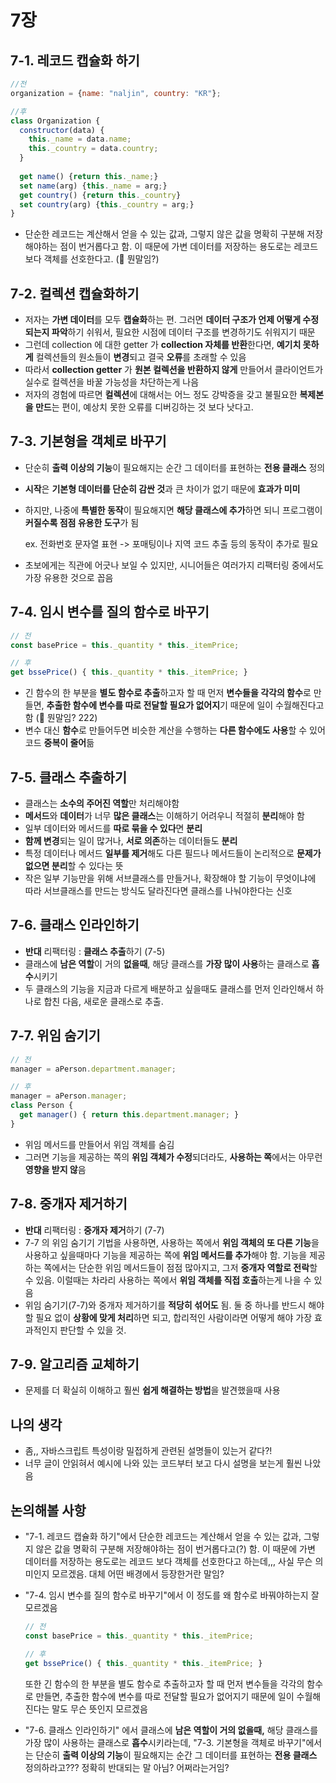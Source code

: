 # 7장

## 7-1. 레코드 캡슐화 하기

```javascript
//전
organization = {name: "naljin", country: "KR"};

//후
class Organization {
  constructor(data) {
    this._name = data.name;
    this._country = data.country;
  }
    
  get name() {return this._name;}
  set name(arg) {this._name = arg;}
  get country() {return this._country}
  set country(arg) {this._country = arg;}
}
```

- 단순한 레코드는 계산해서 얻을 수 있는 값과, 그렇지 않은 값을 명확히 구분해 저장해야하는 점이 번거롭다고 함. 이 때문에 가변 데이터를 저장하는 용도로는 레코드 보다 객체를 선호한다고. (🤔 뭔말임?)

## 7-2. 컬렉션 캡슐화하기

- 저자는 **가변 데이터**를 모두 **캡슐화**하는 편. 그러면 **데이터 구조가 언제 어떻게 수정되는지 파악**하기 쉬워서, 필요한 시점에 데이터 구조를 변경하기도 쉬워지기 때문
- 그런데 collection 에 대한 getter 가 **collection 자체를 반환**한다면, **예기치 못하게** 컬렉션들의 원소들이 **변경**되고 결국 **오류**를 초래할 수 있음
- 따라서 **collection getter** 가 **원본 컬렉션을 반환하지 않게** 만들어서 클라이언트가 실수로 컬렉션을 바꿀 가능성을 차단하는게 나음
- 저자의 경험에 따르면 **컬렉션**에 대해서는 어느 정도 강박증을 갖고 불필요한 **복제본을 만드**는 편이, 예상치 못한 오류를 디버깅하는 것 보다 낫다고.

## 7-3. 기본형을 객체로 바꾸기

- 단순히 **출력 이상의 기능**이 필요해지는 순간 그 데이터를 표현하는 **전용 클래스** 정의

- **시작**은 **기본형 데이터를 단순히 감싼 것**과 큰 차이가 없기 때문에 **효과가 미미**

- 하지만, 나중에 **특별한 동작**이 필요해지면 **해당 클래스에 추가**하면 되니 프로그램이 **커질수록 점점 유용한 도구**가 됨 

  ex. 전화번호 문자열 표현 -> 포매팅이나 지역 코드 추출 등의 동작이 추가로 필요

- 초보에게는 직관에 어긋나 보일 수 있지만, 시니어들은 여러가지 리팩터링 중에서도 가장 유용한 것으로 꼽음

## 7-4. 임시 변수를 질의 함수로 바꾸기

```javascript
// 전
const basePrice = this._quantity * this._itemPrice;

// 후
get bssePrice() { this._quantity * this._itemPrice; }
```

- 긴 함수의 한 부분을 **별도 함수로 추출**하고자 할 때 먼저 **변수들을 각각의 함수**로 만들면, **추출한 함수에 변수를 따로 전달할 필요가 없어지**기 때문에 일이 수월해진다고 함 (🤔 뭔말임? 222)
- 변수 대신 **함수**로 만들어두면 비슷한 계산을 수행하는 **다른 함수에도 사용**할 수 있어 코드 **중복이 줄어**듦

## 7-5. 클래스 추출하기

- 클래스는 **소수의 주어진 역할**만 처리해야함
- **메서드**와 **데이터**가 너무 **많은 클래스**는 이해하기 어려우니 적절히 **분리**해야 함
- 일부 데이터와 메서드를 **따로 묶을 수 있다**면 **분리**
- **함께 변경**되는 일이 많거나, **서로 의존**하는 데이터들도 **분리**
- 특정 데이터나 메서드 **일부를 제거**해도 다른 필드나 메서드들이 논리적으로 **문제가 없으면 분리**할 수 있다는 뜻
- 작은 일부 기능만을 위해 서브클래스를 만들거나, 확장해야 할 기능이 무엇이냐에 따라 서브클래스를 만드는 방식도 달라진다면 클래스를 나눠야한다는 신호

## 7-6. 클래스 인라인하기

- **반대** 리팩터링 : **클래스 추출**하기 (7-5)
- 클래스에 **남은 역할**이 거의 **없을때**, 해당 클래스를 **가장 많이 사용**하는 클래스로 **흡수**시키기
- 두 클래스의 기능을 지금과 다르게 배분하고 싶을때도 클래스를 먼저 인라인해서 하나로 합친 다음, 새로운 클래스로 추출.

## 7-7. 위임 숨기기

```javascript
// 전
manager = aPerson.department.manager;

// 후
manager = aPerson.manager;
class Person {
  get manager() { return this.department.manager; }
}
```

- 위임 메서드를 만들어서 위임 객체를 숨김
- 그러면 기능을 제공하는 쪽의 **위임 객체가 수정**되더라도, **사용하는 쪽**에서는 아무런 **영향을 받지 않**음

## 7-8. 중개자 제거하기

- **반대** 리팩터링 : **중개자 제거**하기 (7-7)
- 7-7 의 위임 숨기기 기법을 사용하면, 사용하는 쪽에서 **위임 객체의 또 다른 기능**을 사용하고 싶을때마다 기능을 제공하는 쪽에 **위임 메서드를 추가**해야 함. 기능을 제공하는 쪽에서는 단순한 위임 메서드들이 점점 많아지고, 그저 **중개자 역할로 전락**할 수 있음. 이럴때는 차라리 사용하는 쪽에서 **위임 객체를 직접 호출**하는게 나을 수 있음
- 위임 숨기기(7-7)와 중개자 제거하기를 **적당히 섞어도** 됨. 둘 중 하나를 반드시 해야할 필요 없이 **상황에 맞게 처리**하면 되고, 합리적인 사람이라면 어떻게 해야 가장 효과적인지 판단할 수 있을 것.

## 7-9. 알고리즘 교체하기

- 문제를 더 확실히 이해하고 훨씬 **쉽게 해결하는 방법**을 발견했을때 사용

## 나의 생각

- 좀,, 자바스크립트 특성이랑 밀접하게 관련된 설명들이 있는거 같다?!
- 너무 글이 안읽혀서 예시에 나와 있는 코드부터 보고 다시 설명을 보는게 훨씬 나았음

## 논의해볼 사항

- "7-1. 레코드 캡슐화 하기"에서 단순한 레코드는 계산해서 얻을 수 있는 값과, 그렇지 않은 값을 명확히 구분해 저장해야하는 점이 번거롭다고(?) 함. 이 때문에 가변 데이터를 저장하는 용도로는 레코드 보다 객체를 선호한다고 하는데,,, 사실 무슨 의미인지 모르겠음. 대체 어떤 배경에서 등장한거란 말임?

- "7-4. 임시 변수를 질의 함수로 바꾸기"에서 이 정도를 왜 함수로 바꿔야하는지 잘 모르겠음

  ```javascript
  // 전
  const basePrice = this._quantity * this._itemPrice;
  
  // 후
  get bssePrice() { this._quantity * this._itemPrice; }
  ```

  또한 긴 함수의 한 부분을 별도 함수로 추출하고자 할 때 먼저 변수들을 각각의 함수로 만들면, 추출한 함수에 변수를 따로 전달할 필요가 없어지기 때문에 일이 수월해진다는 말도 무슨 뜻인지 모르겠음

- "7-6. 클래스 인라인하기" 에서 클래스에 **남은 역할이 거의 없을때,** 해당 클래스를 가장 많이 사용하는 클래스로 **흡수**시키라는데, "7-3. 기본형을 객체로 바꾸기"에서는 단순히 **출력 이상의 기능**이 필요해지는 순간 그 데이터를 표현하는 **전용 클래스** 정의하라고??? 정확히 반대되는 말 아님? 어쩌라는거임?

  
